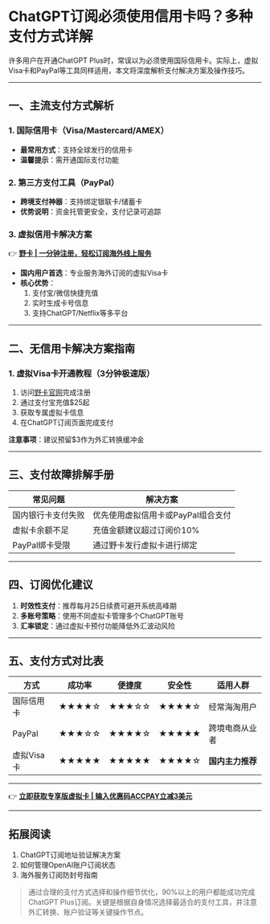 # ChatGPT订阅必须使用信用卡吗？多种支付方式详解

许多用户在开通ChatGPT Plus时，常误以为必须使用国际信用卡。实际上，虚拟Visa卡和PayPal等工具同样适用，本文将深度解析支付解决方案及操作技巧。

---

## 一、主流支付方式解析
### 1. 国际信用卡（Visa/Mastercard/AMEX）
- **最常用方式**：支持全球发行的信用卡
- **温馨提示**：需开通国际支付功能

### 2. 第三方支付工具（PayPal）
- **跨境支付神器**：支持绑定银联卡/储蓄卡
- **优势说明**：资金托管更安全，支付记录可追踪

### 3. 虚拟信用卡解决方案
👉 **[野卡 | 一分钟注册，轻松订阅海外线上服务](https://bbtdd.com/yeka)**
- **国内用户首选**：专业服务海外订阅的虚拟Visa卡
- **核心优势**：
  1. 支付宝/微信快捷充值
  2. 实时生成卡号信息
  3. 支持ChatGPT/Netflix等多平台

---

## 二、无信用卡解决方案指南
### 1. 虚拟Visa卡开通教程（3分钟极速版）
1. 访问[野卡官网](https://bbtdd.com/yeka)完成注册
2. 通过支付宝充值$25起
3. 获取专属虚拟卡信息
4. 在ChatGPT订阅页面完成支付

**注意事项**：建议预留$3作为外汇转换缓冲金

---

## 三、支付故障排解手册
| 常见问题 | 解决方案 |
|---------|----------|
| 国内银行卡支付失败 | 优先使用虚拟信用卡或PayPal组合支付 |
| 虚拟卡余额不足 | 充值金额建议超过订阅价10% |
| PayPal绑卡受限 | 通过野卡发行虚拟卡进行绑定 |



---

## 四、订阅优化建议
1. **时效性支付**：推荐每月25日续费可避开系统高峰期
2. **多账号策略**：使用不同虚拟卡管理多个ChatGPT账号
3. **汇率锁定**：通过虚拟卡预付功能降低外汇波动风险

---

## 五、支付方式对比表
| 方式        | 成功率 | 便捷度 | 安全性 | 适用人群          |
|------------|--------|--------|--------|-----------------|
| 国际信用卡 | ★★★★☆  | ★★★☆☆ | ★★★★☆ | 经常海淘用户    |
| PayPal     | ★★★☆☆  | ★★★★☆ | ★★★★★ | 跨境电商从业者  |
| 虚拟Visa卡 | ★★★★★  | ★★★★★ | ★★★★☆ | **国内主力推荐**|

---

👉 **[立即获取专享版虚拟卡 | 输入优惠码ACCPAY立减3美元](https://bbtdd.com/yeka)**

---

## 拓展阅读
1. ChatGPT订阅地址验证解决方案
2. 如何管理OpenAI账户订阅状态
3. 海外服务订阅防封号指南

> 通过合理的支付方式选择和操作细节优化，90%以上的用户都能成功完成ChatGPT Plus订阅。关键是根据自身情况选择最适合的支付工具，并注意外汇转换、账户验证等关键操作节点。